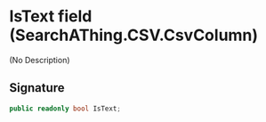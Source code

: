 # IsText field (SearchAThing.CSV.CsvColumn)
(No Description)

## Signature
```csharp
public readonly bool IsText;
```
